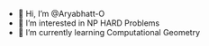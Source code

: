 - 👋 Hi, I’m @Aryabhatt-O
- 👀 I’m interested in NP HARD Problems
- 🌱 I’m currently learning Computational Geometry
<!---
Aryabhatt-O/Aryabhatt-O is a ✨ special ✨ repository because its `README.md` (this file) appears on your GitHub profile.
You can click the Preview link to take a look at your changes.
--->
